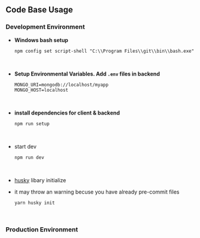 ## Code Base Usage

### Development Environment
- **Windows bash setup**
    ```
    npm config set script-shell "C:\\Program Files\\git\\bin\\bash.exe"
    ```

<br/>

- **Setup Environmental Variables. Add `.env` files in backend**
    ```
    MONGO_URI=mongodb://localhost/myapp
    MONGO_HOST=localhost
    ```

<br/>

- **install dependencies for client & backend**
    ```
    npm run setup
    ```

<br/>

- start dev
    ```
    npm run dev
    ```

<br/>

- [husky](https://typicode.github.io/husky/#/) libary initialize
- it may throw an warning becuse you have already pre-commit files

    ```
    yarn husky init
    ```

<br/>

### Production Environment
